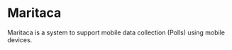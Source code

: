 Maritaca
========

Maritaca is a system to support mobile data collection (Polls) using mobile devices.

